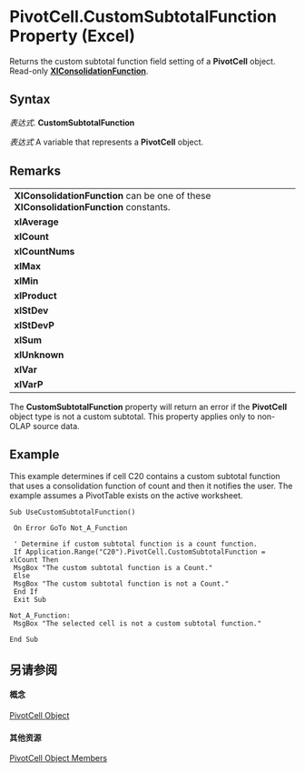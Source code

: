 
# PivotCell.CustomSubtotalFunction Property (Excel)

Returns the custom subtotal function field setting of a  **PivotCell** object. Read-only **[XlConsolidationFunction](a3d0e4c0-8463-340c-a258-219d49f715d7.md)**.


## Syntax

 _表达式_. **CustomSubtotalFunction**

 _表达式_ A variable that represents a **PivotCell** object.


## Remarks


||
|:-----|
|**XlConsolidationFunction** can be one of these **XlConsolidationFunction** constants.|
|**xlAverage**|
|**xlCount**|
|**xlCountNums**|
|**xlMax**|
|**xlMin**|
|**xlProduct**|
|**xlStDev**|
|**xlStDevP**|
|**xlSum**|
|**xlUnknown**|
|**xlVar**|
|**xlVarP**|
The  **CustomSubtotalFunction** property will return an error if the **PivotCell** object type is not a custom subtotal. This property applies only to non-OLAP source data.


## Example

This example determines if cell C20 contains a custom subtotal function that uses a consolidation function of count and then it notifies the user. The example assumes a PivotTable exists on the active worksheet.


```
Sub UseCustomSubtotalFunction() 
 
 On Error GoTo Not_A_Function 
 
 ' Determine if custom subtotal function is a count function. 
 If Application.Range("C20").PivotCell.CustomSubtotalFunction = xlCount Then 
 MsgBox "The custom subtotal function is a Count." 
 Else 
 MsgBox "The custom subtotal function is not a Count." 
 End If 
 Exit Sub 
 
Not_A_Function: 
 MsgBox "The selected cell is not a custom subtotal function." 
 
End Sub
```


## 另请参阅


#### 概念


[PivotCell Object](76b8a2dc-90ee-7475-d327-d27cb1e92703.md)
#### 其他资源


[PivotCell Object Members](http://msdn.microsoft.com/library/e486cd5d-3f31-29d4-b811-24fc0aed6803%28Office.15%29.aspx)